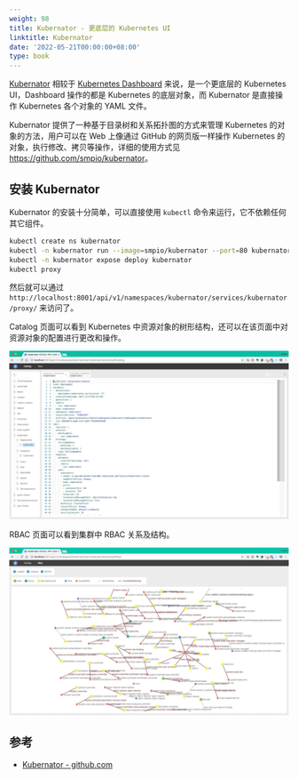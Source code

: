 ```yaml
---
weight: 98
title: Kubernator - 更底层的 Kubernetes UI
linktitle: Kubernator
date: '2022-05-21T00:00:00+08:00'
type: book
---
```


[Kubernator](https://github.com/smpio/kubernator) 相较于 [Kubernetes Dashboard](https://github.com/smpio/kubernator) 来说，是一个更底层的 Kubernetes UI，Dashboard 操作的都是 Kubernetes 的底层对象，而 Kubernator 是直接操作 Kubernetes 各个对象的 YAML 文件。

Kubernator 提供了一种基于目录树和关系拓扑图的方式来管理 Kubernetes 的对象的方法，用户可以在 Web 上像通过 GitHub 的网页版一样操作 Kubernetes 的对象，执行修改、拷贝等操作，详细的使用方式见 <https://github.com/smpio/kubernator>。

## 安装 Kubernator

Kubernator 的安装十分简单，可以直接使用 `kubectl` 命令来运行，它不依赖任何其它组件。

```bash
kubectl create ns kubernator
kubectl -n kubernator run --image=smpio/kubernator --port=80 kubernator
kubectl -n kubernator expose deploy kubernator
kubectl proxy
```

然后就可以通过 `http://localhost:8001/api/v1/namespaces/kubernator/services/kubernator/proxy/` 来访问了。

Catalog 页面可以看到 Kubernetes 中资源对象的树形结构，还可以在该页面中对资源对象的配置进行更改和操作。

![Kubernator catalog 页面](kubernator-catalog.jpg)

RBAC 页面可以看到集群中 RBAC 关系及结构。

![Kubernator rbac 页面](kubernator-rbac.jpg)

## 参考

- [Kubernator - github.com](https://github.com/smpio/kubernator) 
